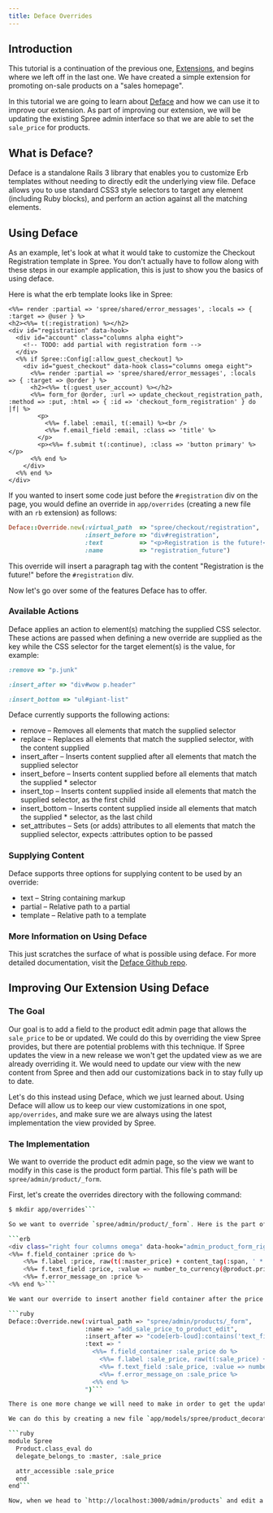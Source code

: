```yaml
---
title: Deface Overrides
---
```


## Introduction

This tutorial is a continuation of the previous one, [Extensions](/developer/tutorials/extensions/), and begins where we left off in the last one. We have created a simple extension for promoting on-sale products on a "sales homepage".

In this tutorial we are going to learn about [Deface](http://github.com/spree/deface) and how we can use it to improve our extension. As part of improving our extension, we will be updating the existing Spree admin interface so that we are able to set the `sale_price` for products.

## What is Deface?

Deface is a standalone Rails 3 library that enables you to customize Erb templates without needing to directly edit the underlying view file. Deface allows you to use standard CSS3 style selectors to target any element (including Ruby blocks), and perform an action against all the matching elements.

## Using Deface

As an example, let's look at what it would take to customize the Checkout Registration template in Spree. You don't actually have to follow along with these steps in our example application, this is just to show you the basics of using deface.

Here is what the erb template looks like in Spree:

```erb
<%%= render :partial => 'spree/shared/error_messages', :locals => { :target => @user } %>
<h2><%%= t(:registration) %></h2>
<div id="registration" data-hook>
  <div id="account" class="columns alpha eight">
    <!-- TODO: add partial with registration form -->
  </div>
  <%% if Spree::Config[:allow_guest_checkout] %>
    <div id="guest_checkout" data-hook class="columns omega eight">
      <%%= render :partial => 'spree/shared/error_messages', :locals => { :target => @order } %>
      <h2><%%= t(:guest_user_account) %></h2>
      <%%= form_for @order, :url => update_checkout_registration_path, :method => :put, :html => { :id => 'checkout_form_registration' } do |f| %>
        <p>
          <%%= f.label :email, t(:email) %><br />
          <%%= f.email_field :email, :class => 'title' %>
        </p>
        <p><%%= f.submit t(:continue), :class => 'button primary' %></p>
      <%% end %>
    </div>
  <%% end %>
</div>
```

If you wanted to insert some code just before the `#registration` div on the page, you would define an override in `app/overrides` (creating a new file with an `rb` extension) as follows:

```ruby
Deface::Override.new(:virtual_path  => "spree/checkout/registration",
                     :insert_before => "div#registration",
                     :text          => "<p>Registration is the future!</p>",
                     :name          => "registration_future")
```

This override will insert a paragraph tag with the content "Registration is the future!" before the `#registration` div.

Now let's go over some of the features Deface has to offer.

### Available Actions

Deface applies an action to element(s) matching the supplied CSS selector. These actions are passed when defining a new override are supplied as the key while the CSS selector for the target element(s) is the value, for example:

```ruby
:remove => "p.junk"

:insert_after => "div#wow p.header"

:insert_bottom => "ul#giant-list"
```

Deface currently supports the following actions:

* remove – Removes all elements that match the supplied selector
* replace – Replaces all elements that match the supplied selector, with the content supplied
* insert_after – Inserts content supplied after all elements that match the supplied selector
* insert_before – Inserts content supplied before all elements that match the supplied * selector
* insert_top – Inserts content supplied inside all elements that match the supplied selector, as the first child
* insert_bottom – Inserts content supplied inside all elements that match the supplied * selector, as the last child
* set_attributes – Sets (or adds) attributes to all elements that match the supplied selector, expects :attributes option to be passed

### Supplying Content

Deface supports three options for supplying content to be used by an override:

* text – String containing markup
* partial – Relative path to a partial
* template – Relative path to a template

### More Information on Using Deface

This just scratches the surface of what is possible using deface. For more detailed documentation, visit the [Deface Github repo](http://github.com/spree/deface).

## Improving Our Extension Using Deface

### The Goal

Our goal is to add a field to the product edit admin page that allows the `sale_price` to be or updated. We could do this by overriding the view Spree provides, but there are potential problems with this technique. If Spree updates the view in a new release we won't get the updated view as we are already overriding it. We would need to update our view with the new content from Spree and then add our customizations back in to stay fully up to date.

Let's do this instead using Deface, which we just learned about. Using Deface will allow us to keep our view customizations in one spot, `app/overrides`, and make sure we are always using the latest implementation the view provided by Spree.

### The Implementation

We want to override the product edit admin page, so the view we want to modify in this case is the product form partial. This file's path will be `spree/admin/product/_form`.

First, let's create the overrides directory with the following command:

```bash
$ mkdir app/overrides```

So we want to override `spree/admin/product/_form`. Here is the part of the file we are going to add content to (you can also view the [full file](https://github.com/spree/spree/blob/1-3-stable/core/app/views/spree/admin/products/_form.html.erb)):

```erb
<div class="right four columns omega" data-hook="admin_product_form_right">
<%%= f.field_container :price do %>
    <%%= f.label :price, raw(t(:master_price) + content_tag(:span, ' *', :class => "required")) %>
    <%%= f.text_field :price, :value => number_to_currency(@product.price, :unit => '') %>
    <%%= f.error_message_on :price %>
<%% end %>```

We want our override to insert another field container after the price field container. We can do this by creating a new file `app/overrides/add_sale_price_to_product_edit.rb` and adding the following content:

```ruby
Deface::Override.new(:virtual_path => "spree/admin/products/_form",
                     :name => "add_sale_price_to_product_edit",
                     :insert_after => "code[erb-loud]:contains('text_field :price')",
                     :text => "
                       <%%= f.field_container :sale_price do %>
                         <%%= f.label :sale_price, raw(t(:sale_price) + content_tag(:span, ' *')) %>
                         <%%= f.text_field :sale_price, :value => number_to_currency(@product.sale_price, :unit => '') %>
                         <%%= f.error_message_on :sale_price %>
                       <%% end %>
                     ")```

There is one more change we will need to make in order to get the updated product edit form working. We need to make `cost_price` attr_accessible on the `Spree::Product` model and delegate to the master variant for `cost_price`.

We can do this by creating a new file `app/models/spree/product_decorator.rb` and adding the following content to it:

```ruby
module Spree
  Product.class_eval do
  delegate_belongs_to :master, :sale_price

  attr_accessible :sale_price
  end
end```

Now, when we head to `http://localhost:3000/admin/products` and edit a product, we should be able to set a sale price for the product and be able to view it on our sale page, `http://localhost:3000/sale`. Note that you will likely need to restart our example Spree application (created in the [Getting Started](/developer/tutorial/getting_started/) tutorial).
